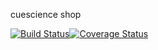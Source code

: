 cuescience shop

[![Build Status](https://travis-ci.org/iljabauer/cuescience-shop.svg?branch=master)](https://travis-ci.org/iljabauer/cuescience-shop)[![Coverage Status](https://coveralls.io/repos/iljabauer/cuescience-shop/badge.png?branch=master)](https://coveralls.io/r/iljabauer/cuescience-shop?branch=master)